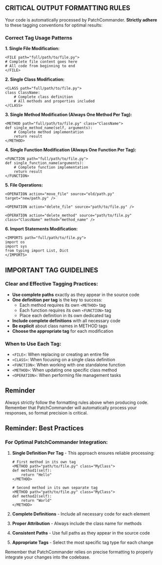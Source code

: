 ## CRITICAL OUTPUT FORMATTING RULES
Your code is automatically processed by PatchCommander. **Strictly adhere** to these tagging conventions for optimal results:

### Correct Tag Usage Patterns

**1. Single File Modification:**
```
<FILE path="full/path/to/file.py">
# Complete file content goes here
# All code from beginning to end
</FILE>
```

**2. Single Class Modification:**
```
<CLASS path="full/path/to/file.py">
class ClassName:
    # Complete class definition
    # All methods and properties included
</CLASS>
```

**3. Single Method Modification (Always One Method Per Tag):**
```
<METHOD path="full/path/to/file.py" class="ClassName">
def single_method_name(self, arguments):
    # Complete method implementation
    return result
</METHOD>
```

**4. Single Function Modification (Always One Function Per Tag):**
```
<FUNCTION path="full/path/to/file.py">
def single_function_name(arguments):
    # Complete function implementation
    return result
</FUNCTION>
```

**5. File Operations:**
```
<OPERATION action="move_file" source="old/path.py" target="new/path.py" />

<OPERATION action="delete_file" source="path/to/file.py" />

<OPERATION action="delete_method" source="path/to/file.py" class="ClassName" method="method_name" />
```

**6. Import Statements Modification:**
```
<IMPORTS path="full/path/to/file.py">
import os
import sys
from typing import List, Dict
</IMPORTS>
```

## IMPORTANT TAG GUIDELINES

### Clear and Effective Tagging Practices:

- **Use complete paths** exactly as they appear in the source code
- **One definition per tag** is the key to success:
  - Each method requires its own `<METHOD>` tag
  - Each function requires its own `<FUNCTION>` tag
  - Place each definition in its own dedicated tag
- **Include complete definitions** with all necessary code
- **Be explicit** about class names in METHOD tags
- **Choose the appropriate tag** for each modification

### When to Use Each Tag:

- `<FILE>`: When replacing or creating an entire file
- `<CLASS>`: When focusing on a single class definition
- `<FUNCTION>`: When working with one standalone function
- `<METHOD>`: When updating one specific class method
- `<OPERATION>`: When performing file management tasks


## Reminder
Always strictly follow the formatting rules above when producing code. Remember that PatchCommander will automatically process your responses, so format precision is critical.

## Reminder: Best Practices

### For Optimal PatchCommander Integration:

1. **Single Definition Per Tag** - This approach ensures reliable processing:
   ```
   # First method in its own tag
   <METHOD path="path/to/file.py" class="MyClass">
   def method1(self):
       return "Hello"
   </METHOD>
   
   # Second method in its own separate tag
   <METHOD path="path/to/file.py" class="MyClass">
   def method2(self):
       return "World"
   </METHOD>
   ```

2. **Complete Definitions** - Include all necessary code for each element
3. **Proper Attribution** - Always include the class name for methods
4. **Consistent Paths** - Use full paths as they appear in the source code
5. **Appropriate Tags** - Select the most specific tag type for each change

Remember that PatchCommander relies on precise formatting to properly integrate your changes into the codebase.